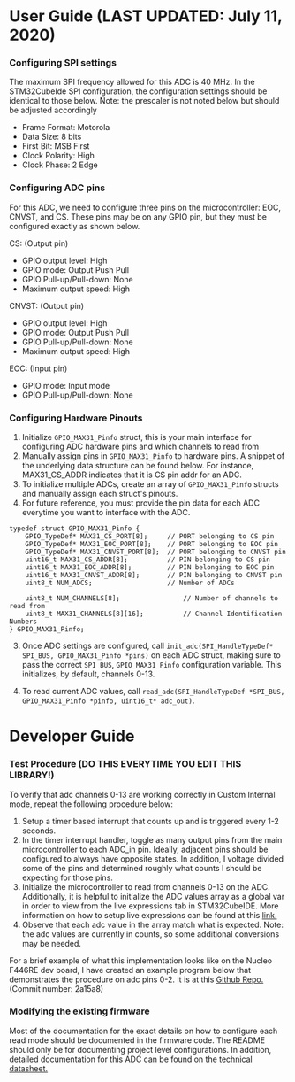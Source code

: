 # User Guide (LAST UPDATED: July 11, 2020)

### Configuring SPI settings

The maximum SPI frequency allowed for this ADC is 40 MHz. In the STM32CubeIde
SPI configuration, the configuration settings should be identical to those below. Note: the prescaler is not noted below but should be adjusted accordingly

* Frame Format: Motorola
* Data Size: 8 bits
* First Bit: MSB First
* Clock Polarity: High
* Clock Phase: 2 Edge

### Configuring ADC pins

For this ADC, we need to configure three pins on the microcontroller: EOC, CNVST, and CS. These pins may be on any GPIO pin, but they must be configured exactly as shown below.

CS: (Output pin)
* GPIO output level: High
* GPIO mode: Output Push Pull
* GPIO Pull-up/Pull-down: None
* Maximum output speed: High

CNVST: (Output pin)
* GPIO output level: High
* GPIO mode: Output Push Pull
* GPIO Pull-up/Pull-down: None
* Maximum output speed: High

EOC: (Input pin)
* GPIO mode: Input mode
* GPIO Pull-up/Pull-down: None

### Configuring Hardware Pinouts
1. Initialize `GPIO_MAX31_Pinfo` struct, this is your main interface for 
    configuring ADC hardware pins and which channels to read from
2. Manually assign pins in `GPIO_MAX31_Pinfo` to hardware pins. A snippet of 
    the underlying data structure can be found below. For instance, MAX31_CS_ADDR
    indicates that it is CS pin addr for an ADC.
3. To initialize multiple ADCs, create an array of `GPIO_MAX31_Pinfo` structs
    and manually assign each struct's pinouts.
4. For future reference, you must provide the pin data for each ADC everytime 
    you want to interface with the ADC.

```
typedef struct GPIO_MAX31_Pinfo {
	GPIO_TypeDef* MAX31_CS_PORT[8];		// PORT belonging to CS pin
	GPIO_TypeDef* MAX31_EOC_PORT[8];	// PORT belonging to EOC pin
	GPIO_TypeDef* MAX31_CNVST_PORT[8];	// PORT belonging to CNVST pin
	uint16_t MAX31_CS_ADDR[8];			// PIN belonging to CS pin
	uint16_t MAX31_EOC_ADDR[8];			// PIN belonging to EOC pin
	uint16_t MAX31_CNVST_ADDR[8];		// PIN belonging to CNVST pin
	uint8_t NUM_ADCS;					// Number of ADCs

	uint8_t NUM_CHANNELS[8];				// Number of channels to read from
	uint8_t MAX31_CHANNELS[8][16];			// Channel Identification Numbers
} GPIO_MAX31_Pinfo;
```
3. Once ADC settings are configured, call `init_adc(SPI_HandleTypeDef* SPI_BUS, GPIO_MAX31_Pinfo *pins)` on each ADC struct, making sure to pass the correct `SPI BUS`, `GPIO_MAX31_Pinfo` configuration variable. This initializes, by default, channels 0-13.

4. To read current ADC values, call `read_adc(SPI_HandleTypeDef *SPI_BUS, GPIO_MAX31_Pinfo *pinfo, uint16_t* adc_out)`.

# Developer Guide

### Test Procedure (DO THIS EVERYTIME YOU EDIT THIS LIBRARY!)

To verify that adc channels 0-13 are working correctly in Custom Internal mode, 
repeat the following procedure below:

1. Setup a timer based interrupt that counts up and is triggered every 1-2 seconds.
2. In the timer interrupt handler, toggle as many output pins from the main
    microcontroller to each ADC_in pin. Ideally, adjacent pins should be configured
    to always have opposite states. In addition, I voltage divided some of the 
    pins and determined roughly what counts I should be expecting for those pins.
3. Initialize the microcontroller to read from channels 0-13 on the ADC. Additionally,
    it is helpful to initialize the ADC values array as a global var in order to
    view from the live expressions tab in STM32CubeIDE. More information on how
    to setup live expressions can be found at this [link.](https://www.youtube.com/watch?v=Nyml66k_Ppk)
4. Observe that each adc value in the array match what is expected. Note: the adc
    values are currently in counts, so some additional conversions may be needed.

For a brief example of what this implementation looks like on the Nucleo F446RE 
dev board, I have created an example program below that demonstrates the procedure
on adc pins 0-2. It is at this [Github Repo.](https://github.com/KingArthurZ3/MASA-firmware-dev) (Commit number: 2a15a8)

### Modifying the existing firmware

Most of the documentation for the exact details on how to configure each read mode should be documented in the firmware code. The README should only be for documenting project level configurations. In addition, detailed documentation
for this ADC can be found on the [technical datasheet.](https://datasheets.maximintegrated.com/en/ds/MAX11129-MAX11132.pdf)

